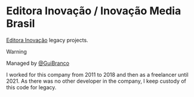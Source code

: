 # Editora Inovação / Inovação Media Brasil

[Editora Inovação](https://editorainovacao.com.br) legacy projects.


> [!Warning]
>
> Managed by [@GuiBranco](https://github.com/guibranco)
>
> I worked for this company from 2011 to 2018 and then as a freelancer until 2021.
> As there was no other developer in the company, I keep custody of this code for legacy.
